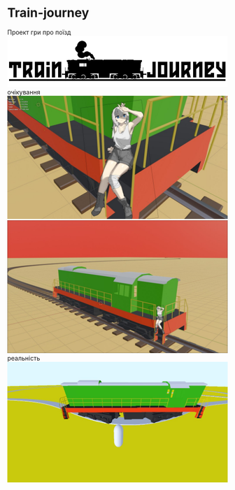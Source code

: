 ﻿# Train-journey
 
Проект гри про поїзд
![](/logo.png)
очікування
![](/Image/photo_2024-10-21_23-27-29.jpg)
![](/Image/photo_2024-10-21_23-31-47.jpg)
реальність
![](/Image/photo_2024-10-25_21-46-49.jpg)
